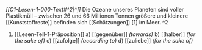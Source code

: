 *[[C1-Lesen-1-000-Text#^2|^]]* Die Ozeane unseres Planeten sind voller Plastikmüll – zwischen 26 und 66 Millionen Tonnen größere und kleinere [[Kunststoffreste]] befinden sich [[Schätzungen]] [1] im Meer. ^2

1) [[Lesen-Teil-1-Präposition]]
    a) [[gegenüber]] *(towards)* 
    b) [[halber]] *(for the sake of)* 
    c) [[zufolge]] *(according to)*
    d) [[zuliebe]] *(for the sake of)*
